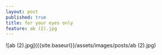 ```yaml
---
layout: post
published: true
title: for your eyes only
feature: ab (2).jpg
---
```

![ab (2).jpg]({{site.baseurl}}/assets/images/posts/ab (2).jpg)

